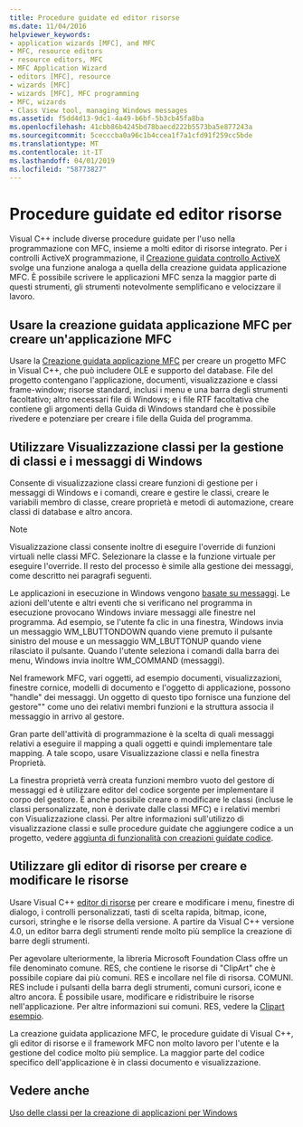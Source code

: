 ```yaml
---
title: Procedure guidate ed editor risorse
ms.date: 11/04/2016
helpviewer_keywords:
- application wizards [MFC], and MFC
- MFC, resource editors
- resource editors, MFC
- MFC Application Wizard
- editors [MFC], resource
- wizards [MFC]
- wizards [MFC], MFC programming
- MFC, wizards
- Class View tool, managing Windows messages
ms.assetid: f5dd4d13-9dc1-4a49-b6bf-5b3cb45fa8ba
ms.openlocfilehash: 41cbb86b4245bd78baecd222b5573ba5e877243a
ms.sourcegitcommit: 5cecccba0a96c1b4ccea1f7a1cfd91f259cc5bde
ms.translationtype: MT
ms.contentlocale: it-IT
ms.lasthandoff: 04/01/2019
ms.locfileid: "58773827"
---
```

# <a name="wizards-and-the-resource-editors"></a>Procedure guidate ed editor risorse

Visual C++ include diverse procedure guidate per l'uso nella programmazione con MFC, insieme a molti editor di risorse integrato. Per i controlli ActiveX programmazione, il [Creazione guidata controllo ActiveX](../mfc/reference/mfc-activex-control-wizard.md) svolge una funzione analoga a quella della creazione guidata applicazione MFC. È possibile scrivere le applicazioni MFC senza la maggior parte di questi strumenti, gli strumenti notevolmente semplificano e velocizzare il lavoro.

##  <a name="_core_use_appwizard_to_create_an_mfc_application"></a> Usare la creazione guidata applicazione MFC per creare un'applicazione MFC

Usare la [Creazione guidata applicazione MFC](../mfc/reference/mfc-application-wizard.md) per creare un progetto MFC in Visual C++, che può includere OLE e supporto del database. File del progetto contengano l'applicazione, documenti, visualizzazione e classi frame-window; risorse standard, inclusi i menu e una barra degli strumenti facoltativo; altro necessari file di Windows; e i file RTF facoltativa che contiene gli argomenti della Guida di Windows standard che è possibile rivedere e potenziare per creare i file della Guida del programma.

##  <a name="_core_use_classwizard_to_manage_classes_and_windows_messages"></a> Utilizzare Visualizzazione classi per la gestione di classi e i messaggi di Windows

Consente di visualizzazione classi creare funzioni di gestione per i messaggi di Windows e i comandi, creare e gestire le classi, creare le variabili membro di classe, creare proprietà e metodi di automazione, creare classi di database e altro ancora.

> [!NOTE]
>  Visualizzazione classi consente inoltre di eseguire l'override di funzioni virtuali nelle classi MFC. Selezionare la classe e la funzione virtuale per eseguire l'override. Il resto del processo è simile alla gestione dei messaggi, come descritto nei paragrafi seguenti.

Le applicazioni in esecuzione in Windows vengono [basate su messaggi](../mfc/message-handling-and-mapping.md). Le azioni dell'utente e altri eventi che si verificano nel programma in esecuzione provocano Windows inviare messaggi alle finestre nel programma. Ad esempio, se l'utente fa clic in una finestra, Windows invia un messaggio WM_LBUTTONDOWN quando viene premuto il pulsante sinistro del mouse e un messaggio WM_LBUTTONUP quando viene rilasciato il pulsante. Quando l'utente seleziona i comandi dalla barra dei menu, Windows invia inoltre WM_COMMAND (messaggi).

Nel framework MFC, vari oggetti, ad esempio documenti, visualizzazioni, finestre cornice, modelli di documento e l'oggetto di applicazione, possono "handle" dei messaggi. Un oggetto di questo tipo fornisce una funzione del gestore"" come uno dei relativi membri funzioni e la struttura associa il messaggio in arrivo al gestore.

Gran parte dell'attività di programmazione è la scelta di quali messaggi relativi a eseguire il mapping a quali oggetti e quindi implementare tale mapping. A tale scopo, usare Visualizzazione classi e nella finestra Proprietà.

La finestra proprietà verrà creata funzioni membro vuoto del gestore di messaggi ed è utilizzare editor del codice sorgente per implementare il corpo del gestore. È anche possibile creare o modificare le classi (incluse le classi personalizzate, non è derivate dalle classi MFC) e i relativi membri con Visualizzazione classi. Per altre informazioni sull'utilizzo di visualizzazione classi e sulle procedure guidate che aggiungere codice a un progetto, vedere [aggiunta di funzionalità con creazioni guidate codice](../ide/adding-functionality-with-code-wizards-cpp.md).

##  <a name="_core_use_the_resource_editors_to_create_and_edit_resources"></a> Utilizzare gli editor di risorse per creare e modificare le risorse

Usare Visual C++ [editor di risorse](../windows/resource-editors.md) per creare e modificare i menu, finestre di dialogo, i controlli personalizzati, tasti di scelta rapida, bitmap, icone, cursori, stringhe e le risorse della versione. A partire da Visual C++ versione 4.0, un editor barra degli strumenti rende molto più semplice la creazione di barre degli strumenti.

Per agevolare ulteriormente, la libreria Microsoft Foundation Class offre un file denominato comune. RES, che contiene le risorse di "ClipArt" che è possibile copiare dai più comuni. RES e incollare nel file di risorsa. COMUNI. RES include i pulsanti della barra degli strumenti, comuni cursori, icone e altro ancora. È possibile usare, modificare e ridistribuire le risorse nell'applicazione. Per altre informazioni sui comuni. RES, vedere la [Clipart esempio](../overview/visual-cpp-samples.md).

La creazione guidata applicazione MFC, le procedure guidate di Visual C++, gli editor di risorse e il framework MFC non molto lavoro per l'utente e la gestione del codice molto più semplice. La maggior parte del codice specifico dell'applicazione è in classi documento e visualizzazione.

## <a name="see-also"></a>Vedere anche

[Uso delle classi per la creazione di applicazioni per Windows](../mfc/using-the-classes-to-write-applications-for-windows.md)
